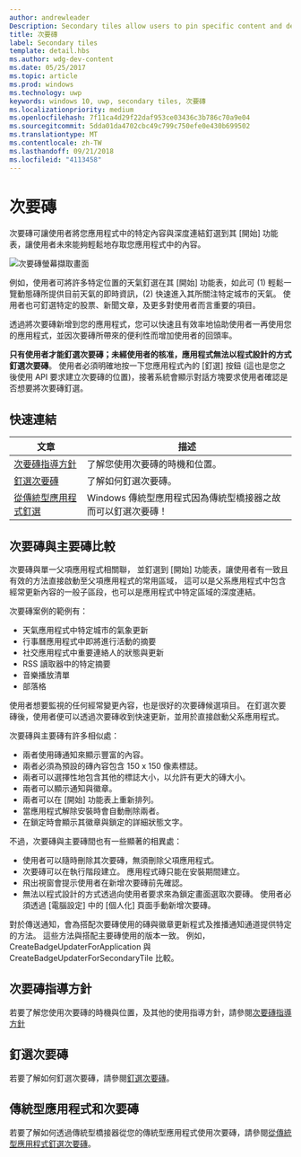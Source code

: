```yaml
---
author: andrewleader
Description: Secondary tiles allow users to pin specific content and deep links from your app onto their Start menu, providing easy future access to the content within your app.
title: 次要磚
label: Secondary tiles
template: detail.hbs
ms.author: wdg-dev-content
ms.date: 05/25/2017
ms.topic: article
ms.prod: windows
ms.technology: uwp
keywords: windows 10, uwp, secondary tiles, 次要磚
ms.localizationpriority: medium
ms.openlocfilehash: 7f11ca4d29f22daf953ce03436c3b786c70a9e04
ms.sourcegitcommit: 5dda01da4702cbc49c799c750efe0e430b699502
ms.translationtype: MT
ms.contentlocale: zh-TW
ms.lasthandoff: 09/21/2018
ms.locfileid: "4113458"
---
```

# <a name="secondary-tiles"></a>次要磚


次要磚可讓使用者將您應用程式中的特定內容與深度連結釘選到其 \[開始\] 功能表，讓使用者未來能夠輕鬆地存取您應用程式中的內容。

![次要磚螢幕擷取畫面](images/secondarytiles.png)

例如，使用者可將許多特定位置的天氣釘選在其 \[開始\] 功能表，如此可 (1) 輕鬆一覽動態磚所提供目前天氣的即時資訊，(2) 快速進入其所關注特定城市的天氣。 使用者也可釘選特定的股票、新聞文章，及更多對使用者而言重要的項目。

透過將次要磚新增到您的應用程式，您可以快速且有效率地協助使用者一再使用您的應用程式，並因次要磚所帶來的便利性而增加使用者的回頭率。

**只有使用者才能釘選次要磚；未經使用者的核准，應用程式無法以程式設計的方式釘選次要磚**。 使用者必須明確地按一下您應用程式內的 \[釘選\] 按鈕 (這也是您之後使用 API 要求建立次要磚的位置)，接著系統會顯示對話方塊要求使用者確認是否想要將次要磚釘選。

## <a name="quick-links"></a>快速連結

| 文章 | 描述 |
| --- | --- |
| [次要磚指導方針](secondary-tiles-guidance.md) | 了解您使用次要磚的時機和位置。 |
| [釘選次要磚](secondary-tiles-pinning.md) | 了解如何釘選次要磚。 |
| [從傳統型應用程式釘選](secondary-tiles-desktop-pinning.md) | Windows 傳統型應用程式因為傳統型橋接器之故而可以釘選次要磚！ |


## <a name="secondary-tiles-in-relation-to-primary-tiles"></a>次要磚與主要磚比較

次要磚與單一父項應用程式相關聯， 並釘選到 \[開始\] 功能表，讓使用者有一致且有效的方法直接啟動至父項應用程式的常用區域， 這可以是父系應用程式中包含經常更新內容的一般子區段，也可以是應用程式中特定區域的深度連結。

次要磚案例的範例有：

* 天氣應用程式中特定城市的氣象更新
* 行事曆應用程式中即將進行活動的摘要
* 社交應用程式中重要連絡人的狀態與更新
* RSS 讀取器中的特定摘要
* 音樂播放清單
* 部落格

使用者想要監視的任何經常變更內容，也是很好的次要磚候選項目。 在釘選次要磚後，使用者便可以透過次要磚收到快速更新，並用於直接啟動父系應用程式。

次要磚與主要磚有許多相似處：

* 兩者使用磚通知來顯示豐富的內容。
* 兩者必須為預設的磚內容包含 150 x 150 像素標誌。
* 兩者可以選擇性地包含其他的標誌大小，以允許有更大的磚大小。
* 兩者可以顯示通知與徽章。
* 兩者可以在 \[開始\] 功能表上重新排列。
* 當應用程式解除安裝時會自動刪除兩者。
* 在鎖定時會顯示其徽章與鎖定的詳細狀態文字。

不過，次要磚與主要磚間也有一些顯著的相異處：

* 使用者可以隨時刪除其次要磚，無須刪除父項應用程式。
* 次要磚可以在執行階段建立。 應用程式磚只能在安裝期間建立。
* 飛出視窗會提示使用者在新增次要磚前先確認。
* 無法以程式設計的方式透過向使用者要求來為鎖定畫面選取次要磚。 使用者必須透過 \[電腦設定\] 中的 \[個人化\] 頁面手動新增次要磚。

對於傳送通知，會為搭配次要磚使用的磚與徽章更新程式及推播通知通道提供特定的方法。 這些方法與搭配主要磚使用的版本一致。 例如，CreateBadgeUpdaterForApplication 與 CreateBadgeUpdaterForSecondaryTile 比較。


## <a name="guidance-on-secondary-tiles"></a>次要磚指導方針
若要了解您使用次要磚的時機與位置，及其他的使用指導方針，請參閱[次要磚指導方針](secondary-tiles-guidance.md)


## <a name="pinning-secondary-tiles"></a>釘選次要磚
若要了解如何釘選次要磚，請參閱[釘選次要磚](secondary-tiles-pinning.md)。


## <a name="desktop-applications-and-secondary-tiles"></a>傳統型應用程式和次要磚
若要了解如何透過傳統型橋接器從您的傳統型應用程式使用次要磚，請參閱[從傳統型應用程式釘選次要磚](secondary-tiles-desktop-pinning.md)。

